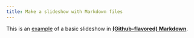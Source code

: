 ```yaml
---
title: Make a slideshow with Markdown files
---
```


This is an [example](//example.com) of a basic slideshow in
**[(Github-flavored) Markdown](https://help.github.com/categories/writing-on-github)**.

